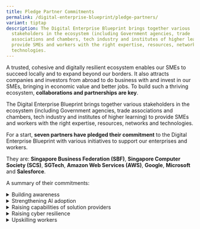 ```yaml
---
title: Pledge Partner Commitments
permalink: /digital-enterprise-blueprint/pledge-partners/
variant: tiptap
description: The Digital Enterprise Blueprint brings together various
  stakeholders in the ecosystem (including Government agencies, trade
  associations and chambers, tech industry and institutes of higher learning) to
  provide SMEs and workers with the right expertise, resources, networks and
  technologies.
---
```

<p>A trusted, cohesive and digitally resilient ecosystem enables our SMEs
to succeed locally and to expand beyond our borders. It also attracts companies
and investors from abroad to do business with and invest in our SMEs, bringing
in economic value and better jobs. To build such a thriving ecosystem, <strong>collaborations and partnerships are key</strong>.</p>
<p>The Digital Enterprise Blueprint brings together various stakeholders
in the ecosystem (including Government agencies, trade associations and
chambers, tech industry and institutes of higher learning) to provide SMEs
and workers with the right expertise, resources, networks and technologies.</p>
<p>For a start, <strong>seven partners have pledged their commitment</strong> to
the Digital Enterprise Blueprint with various initiatives to support our
enterprises and workers.</p>
<p>They are: <strong>Singapore Business Federation (SBF)</strong>, <strong>Singapore Computer Society (SCS)</strong>, <strong>SGTech</strong>, <strong>Amazon Web Services (AWS)</strong>, <strong>Google</strong>, <strong>Microsoft </strong>and <strong>Salesforce</strong>.</p>
<p>A summary of their commitments:</p>
<div data-type="detailGroup" class="isomer-accordion isomer-accordion-white">
<details class="isomer-details">
<summary>Building awareness</summary>
<div data-type="detailsContent" class="isomer-details-content">
<ul data-tight="true" class="tight">
<li>
<p>SBF has pledged to leverage its network of 30,000 SMEs to raise awareness
on the initiatives and support outlined in this blueprint.</p>
</li>
</ul>
</div>
</details>
<details class="isomer-details">
<summary>Strengthening AI adoption</summary>
<div data-type="detailsContent" class="isomer-details-content">
<ul data-tight="true" class="tight">
<li>
<p>Microsoft, AI Singapore and Enterprise Singapore have jointly developed
a programme to drive the adoption of Microsoft’s Copilot among SMEs. Copilot
is directly embedded within many Microsoft 365 applications and is an easy-to-use
AI tool. In addition to purchasing the Copilot license at a subsidised
rate, SMEs can attend training workshops on harnessing Copilot for enhanced
business productivity.</p>
</li>
<li>
<p>Salesforce will partner with IMDA to introduce the Data+AI Boost SME programme
and empower 5,000 SMEs to accelerate their growth and scale up faster.
This initiative includes training for SMEs to harness trusted AI and data
to drive business growth, individual consultation sessions to help SMEs
address their business needs and access to knowledge and online learning
tools through Salesforce’s Trailhead platform.</p>
</li>
<li>
<p>Digitally mature SMEs will be paired with established tech companies,
such as AWS and Microsoft, to support them in developing GenAI capabilities
and deploying bespoke GenAI solutions through IMDA’s GenAI x Digital Leaders
programme. For example, businesses will be connected with AWS or Microsoft’s
Partner Network for technical expertise and support for their entire journey
from tech discovery, development and deployment of GenAI solutions. entire
journey from tech discovery, development and deployment of GenAI solutions.</p>
</li>
<li>
<p><em>[Recently launched in Nov 2024] </em>The Spark GenAI Programme, a
collaboration between DBS, IMDA, and EnterpriseSG, aims to help SMEs leverage
GenAI solutions for business challenges. The programme offers a structured
approach through four pillars: Discover (awareness building), Identify
(solution recommendations), Adopt (grant support), and Secure (digital
resilience). Over the next two years, DBS plans to reach 50,000 local SMEs,
providing actionable insights and guidance for integrating GenAI into areas
such as customer engagement and marketing.</p>
</li>
</ul>
</div>
</details>
<details class="isomer-details">
<summary>Raising capabilities of solution providers</summary>
<div data-type="detailsContent" class="isomer-details-content">
<ul data-tight="true" class="tight">
<li>
<p>AWS has pledged to enhance the capabilities of IMDA’s pre-approved Infocomm
Media (ICM) solution providers with tools and knowledge needed to stay
secure and scale up in the cloud. AWS will support them through initiatives
such as security workshops, dedicated technical support for architecture,
sharing of best practices on the cloud and cost management review exercises.</p>
</li>
</ul>
<p>Additionally, AWS’s investment into Singapore’s cloud computing infrastructure
will enable enterprises to access digital resources like compute and storage,
and advanced capabilities like AI. This collaboration enriches the capabilities
of our solution providers and cultivates a more resilient and innovative
ecosystem.</p>
<ul data-tight="true" class="tight">
<li>
<p>Microsoft is partnering with IMDA to uplift IMDA’s pre-approved ICM solution
providers with GenAI capabilities to scale up adoption of GenAI solutions
by SMEs.</p>
</li>
</ul>
</div>
</details>
<details class="isomer-details">
<summary>Raising cyber resilience</summary>
<div data-type="detailsContent" class="isomer-details-content">
<ul data-tight="true" class="tight">
<li>
<p>AWS, Google and Microsoft will work with CSA to expand on the existing
multi-year collaboration on cloud security to include AI security as more
businesses use AI services on the cloud.</p>
</li>
<li>
<p>Microsoft’s collaboration with CSA on initiatives to protect Singapore’s
cyberspace will positively impact at least 2,000 SMEs in Singapore over
the next three years.</p>
</li>
</ul>
</div>
</details>
<details class="isomer-details">
<summary>Upskilling workers</summary>
<div data-type="detailsContent" class="isomer-details-content">
<ul data-tight="true" class="tight">
<li>
<p>SCS will partner with IMDA to expand the outreach of TechSkills Accelerator
(TeSA) to more non-ICT sectors, so they can leverage AI in performing corporate
functions.</p>
</li>
<li>
<p>Over the next two and a half years, SGTech will collaborate with IMDA
to facilitate the placement of at least 300 apprentices (fresh or mid-career
professionals with a Polytechnic or ITE background) through SGTech’s network
of 1,400 corporate members.</p>
</li>
<li>
<p>SCS and SGTech will partner with IMDA through the TIP Alliance to raise
awareness and drive adoption of skills-based hiring practices amongst enterprises
by encouraging them to commit to the Employers’ Pledge and implement hiring
practices from the Handbook of Tech Roles.</p>
</li>
</ul>
</div>
</details>
</div>
<p></p>